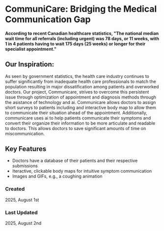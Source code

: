 # CommuniCare: Bridging the Medical Communication Gap 

#### According to recent Canadian healthcare statistics, "The national median wait time for all referrals (including urgent) was 78 days, or 11 weeks, with 1 in 4 patients having to wait 175 days (25 weeks) or longer for their specialist appointment."

## Our Inspiration:
As seen by government statistics, the health care industry continues to suffer significantly from inadequate health care professionals to match the population resulting in major dissatification among patients and overworked doctors. Our project, Communicare, strives to overcome this persistent issue through optimization of appointment and diagnosis methods through the asistance of technology and ai. Communicare allows doctors to assign short surveys to patients including and interactive body map to allow them to communicate their situation ahead of the appointment. Additionally, communicare uses ai to help patients communicate their symptoms and convert their organize their information to be more articulate and readable to doctors. This allows doctors to save significant amounts of time on miscommunication.

## Key Features
 - Doctors have a database of their patients and their respective submissions
 - Iteractive, clickable body maps for intuitive symptom communication
 - Images and GIFs, e.g., a coughing animation


### Created
2025, August 1st

### Last Updated
2025, August 2nd
